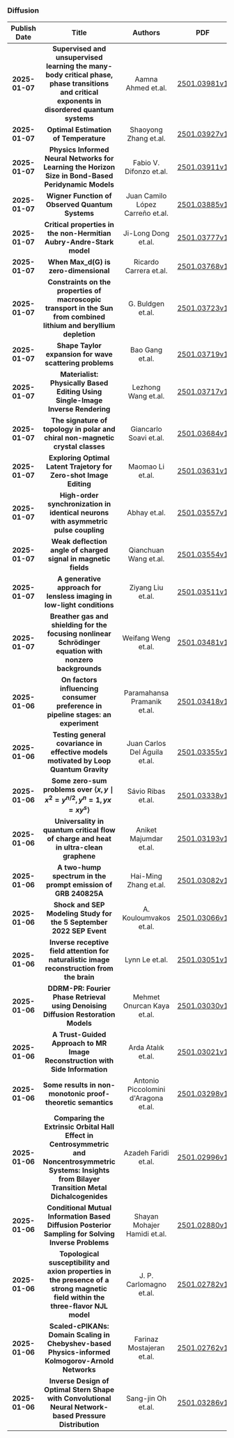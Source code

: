 
### Diffusion
|Publish Date|Title|Authors|PDF|Code|
| :---: | :---: | :---: | :---: | :---: |
|**2025-01-07**|**Supervised and unsupervised learning the many-body critical phase, phase transitions and critical exponents in disordered quantum systems**|Aamna Ahmed et.al.|[2501.03981v1](http://arxiv.org/abs/2501.03981v1)|null|
|**2025-01-07**|**Optimal Estimation of Temperature**|Shaoyong Zhang et.al.|[2501.03927v1](http://arxiv.org/abs/2501.03927v1)|null|
|**2025-01-07**|**Physics Informed Neural Networks for Learning the Horizon Size in Bond-Based Peridynamic Models**|Fabio V. Difonzo et.al.|[2501.03911v1](http://arxiv.org/abs/2501.03911v1)|null|
|**2025-01-07**|**Wigner Function of Observed Quantum Systems**|Juan Camilo López Carreño et.al.|[2501.03885v1](http://arxiv.org/abs/2501.03885v1)|null|
|**2025-01-07**|**Critical properties in the non-Hermitian Aubry-Andre-Stark model**|Ji-Long Dong et.al.|[2501.03777v1](http://arxiv.org/abs/2501.03777v1)|null|
|**2025-01-07**|**When Max_d(G) is zero-dimensional**|Ricardo Carrera et.al.|[2501.03768v1](http://arxiv.org/abs/2501.03768v1)|null|
|**2025-01-07**|**Constraints on the properties of macroscopic transport in the Sun from combined lithium and beryllium depletion**|G. Buldgen et.al.|[2501.03723v1](http://arxiv.org/abs/2501.03723v1)|null|
|**2025-01-07**|**Shape Taylor expansion for wave scattering problems**|Bao Gang et.al.|[2501.03719v1](http://arxiv.org/abs/2501.03719v1)|null|
|**2025-01-07**|**Materialist: Physically Based Editing Using Single-Image Inverse Rendering**|Lezhong Wang et.al.|[2501.03717v1](http://arxiv.org/abs/2501.03717v1)|null|
|**2025-01-07**|**The signature of topology in polar and chiral non-magnetic crystal classes**|Giancarlo Soavi et.al.|[2501.03684v1](http://arxiv.org/abs/2501.03684v1)|null|
|**2025-01-07**|**Exploring Optimal Latent Trajetory for Zero-shot Image Editing**|Maomao Li et.al.|[2501.03631v1](http://arxiv.org/abs/2501.03631v1)|null|
|**2025-01-07**|**High-order synchronization in identical neurons with asymmetric pulse coupling**|Abhay et.al.|[2501.03557v1](http://arxiv.org/abs/2501.03557v1)|null|
|**2025-01-07**|**Weak deflection angle of charged signal in magnetic fields**|Qianchuan Wang et.al.|[2501.03554v1](http://arxiv.org/abs/2501.03554v1)|null|
|**2025-01-07**|**A generative approach for lensless imaging in low-light conditions**|Ziyang Liu et.al.|[2501.03511v1](http://arxiv.org/abs/2501.03511v1)|null|
|**2025-01-07**|**Breather gas and shielding for the focusing nonlinear Schrödinger equation with nonzero backgrounds**|Weifang Weng et.al.|[2501.03481v1](http://arxiv.org/abs/2501.03481v1)|null|
|**2025-01-06**|**On factors influencing consumer preference in pipeline stages: an experiment**|Paramahansa Pramanik et.al.|[2501.03418v1](http://arxiv.org/abs/2501.03418v1)|null|
|**2025-01-06**|**Testing general covariance in effective models motivated by Loop Quantum Gravity**|Juan Carlos Del Águila et.al.|[2501.03355v1](http://arxiv.org/abs/2501.03355v1)|null|
|**2025-01-06**|**Some zero-sum problems over $\langle x,y \mid x^2 = y^{n/2}, y^n = 1, yx = xy^s \rangle$**|Sávio Ribas et.al.|[2501.03338v1](http://arxiv.org/abs/2501.03338v1)|null|
|**2025-01-06**|**Universality in quantum critical flow of charge and heat in ultra-clean graphene**|Aniket Majumdar et.al.|[2501.03193v1](http://arxiv.org/abs/2501.03193v1)|null|
|**2025-01-06**|**A two-hump spectrum in the prompt emission of GRB 240825A**|Hai-Ming Zhang et.al.|[2501.03082v1](http://arxiv.org/abs/2501.03082v1)|null|
|**2025-01-06**|**Shock and SEP Modeling Study for the 5 September 2022 SEP Event**|A. Kouloumvakos et.al.|[2501.03066v1](http://arxiv.org/abs/2501.03066v1)|null|
|**2025-01-06**|**Inverse receptive field attention for naturalistic image reconstruction from the brain**|Lynn Le et.al.|[2501.03051v1](http://arxiv.org/abs/2501.03051v1)|null|
|**2025-01-06**|**DDRM-PR: Fourier Phase Retrieval using Denoising Diffusion Restoration Models**|Mehmet Onurcan Kaya et.al.|[2501.03030v1](http://arxiv.org/abs/2501.03030v1)|null|
|**2025-01-06**|**A Trust-Guided Approach to MR Image Reconstruction with Side Information**|Arda Atalık et.al.|[2501.03021v1](http://arxiv.org/abs/2501.03021v1)|null|
|**2025-01-06**|**Some results in non-monotonic proof-theoretic semantics**|Antonio Piccolomini d'Aragona et.al.|[2501.03298v1](http://arxiv.org/abs/2501.03298v1)|null|
|**2025-01-06**|**Comparing the Extrinsic Orbital Hall Effect in Centrosymmetric and Noncentrosymmetric Systems: Insights from Bilayer Transition Metal Dichalcogenides**|Azadeh Faridi et.al.|[2501.02996v1](http://arxiv.org/abs/2501.02996v1)|null|
|**2025-01-06**|**Conditional Mutual Information Based Diffusion Posterior Sampling for Solving Inverse Problems**|Shayan Mohajer Hamidi et.al.|[2501.02880v1](http://arxiv.org/abs/2501.02880v1)|null|
|**2025-01-06**|**Topological susceptibility and axion properties in the presence of a strong magnetic field within the three-flavor NJL model**|J. P. Carlomagno et.al.|[2501.02782v1](http://arxiv.org/abs/2501.02782v1)|null|
|**2025-01-06**|**Scaled-cPIKANs: Domain Scaling in Chebyshev-based Physics-informed Kolmogorov-Arnold Networks**|Farinaz Mostajeran et.al.|[2501.02762v1](http://arxiv.org/abs/2501.02762v1)|null|
|**2025-01-06**|**Inverse Design of Optimal Stern Shape with Convolutional Neural Network-based Pressure Distribution**|Sang-jin Oh et.al.|[2501.03286v1](http://arxiv.org/abs/2501.03286v1)|null|
